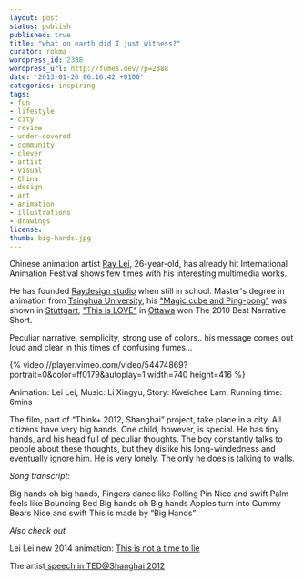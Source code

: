 ```yaml
---
layout: post
status: publish
published: true
title: "what on earth did I just witness?"
curator: rokma
wordpress_id: 2388
wordpress_url: http://fumes.dev/?p=2388
date: '2013-01-26 06:16:42 +0100'
categories: inspiring
tags:
- fun
- lifestyle
- city
- review
- under-covered
- community
- clever
- artist
- visual
- China
- design
- art
- animation
- illustrations
- drawings
license:
thumb: big-hands.jpg
---
```

Chinese animation artist <a href="http://vimeo.com/user1260672" title="He's on Vimeo with 16 videos" target="_blank">Ray Lei</a>, 26-year-old, has already hit International Animation Festival shows few times with his interesting multimedia works.  

He has founded <a href="http://www.raydesign.cn/" title="see!" target="_blank">Raydesign studio</a> when still in school. Master's degree in animation from <a href="http://en.wikipedia.org/wiki/Tsinghua_University" title="what?" target="_blank">Tsinghua University</a>, his <a href="http://vimeo.com/4258163" title="check it out on vimeo!" target="_blank">"Magic cube and Ping-pong"</a> was shown in <a href="http://www.itfs.de/en/" title="Ya wunderbar!" target="_blank">Stuttgart</a>, <a href="http://vimeo.com/12492973" title="watch it!" target="_blank">"This is LOVE"</a> in <a href="http://www.animationfestival.ca/" title="YOU CAN&rsquo;T UNSEE THIS STUFF" target="_blank">Ottawa</a> won The 2010 Best Narrative Short. 

Peculiar narrative, semplicity, strong use of colors.. his message comes out loud and clear in this times of confusing fumes... 

{% video //player.vimeo.com/video/54474869?portrait=0&amp;color=ff0179&amp;autoplay=1 width=740 height=416 %}


Animation: Lei Lei, Music: Li Xingyu, Story: Kweichee Lam, Running time: 6mins
 

The film, part of &ldquo;Think+ 2012, Shanghai&rdquo; project, take place in a city. All citizens have very big hands. One child, however, is special. He has tiny hands, and his head full of peculiar thoughts. The boy constantly talks to people about these thoughts, but they dislike his long-windedness and eventually ignore him. He is very lonely. The only he does is talking to walls.

 
_Song transcript:_

Big hands oh big hands,
Fingers dance like Rolling Pin
Nice and swift 
Palm feels like Bouncing Bed 
Big hands oh Big hands
Apples turn into Gummy Bears
Nice and swift 
This is made by &ldquo;Big Hands&rdquo;  

_Also check out_

Lei Lei new 2014 animation: <a target="_blank" href="https://vimeo.com/93575669">This is not a time to lie</a>

The artist<a target="_blank" href="https://vimeo.com/62831069"> speech in TED@Shanghai 2012</a>



